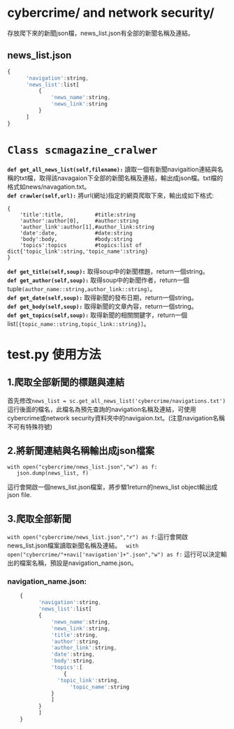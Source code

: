 # cybercrime/ and network security/   
存放爬下來的新聞json檔，news_list.json有全部的新聞名稱及連結。  
## news_list.json  
```javascript
{  
      'navigation':string, 
      'news_list':list[ 
          {
              'news_name':string,
              'news_link':string
          }
      ]
} 
```  
# `Class scmagazine_cralwer`  
	
**`def get_all_news_list(self,filename):`** 讀取一個有新聞navigaition連結與名稱的txt檔，取得該navagaion下全部的新聞名稱及連結，輸出成json檔。txt檔的格式如news/navagation.txt。  
**`def crawler(self,url):`** 將url(網址)指定的網頁爬取下來，輸出成如下格式:  
```   
{
	'title':title,			#title:string
	'author':author[0],		#author:string
	'author_link':author[1],#author_link:string
	'date':date,			#date:string
	'body':body,			#body:string
	'topics':topics			#topics:list of dict{'topic_link':string,'topic_name':string}
}
```  
**`def get_title(self,soup):`** 取得soup中的新聞標題，return一個string。   
**`def get_author(self,soup):`** 取得soup中的新聞作者，return一個tuple`(author_name::string,author_link::string)`。  
**`def get_date(self,soup):`** 取得新聞的發布日期，return一個string。   
**`def get_body(self,soup):`** 取得新聞的文章內容，return一個string。   
**`def get_topics(self,soup):`** 取得新聞的相關關鍵字，return一個list`[{topic_name::string,topic_link::string}]`。  

# test.py 使用方法  
## 1.爬取全部新聞的標題與連結  
首先修改`news_list = sc.get_all_news_list('cybercrime/navigations.txt')`這行後面的檔名，此檔名為預先查詢的navigation名稱及連結，可使用cybercrime或network security資料夾中的navigaion.txt。(注意navigation名稱不可有特殊符號)    

## 2.將新聞連結與名稱輸出成json檔案  
```  
with open("cybercrime/news_list.json","w") as f:
   json.dump(news_list, f)
```  
這行會開啟一個news_list.json檔案，將步驟1return的news_list object輸出成json file.  

## 3.爬取全部新聞  
`with open("cybercrime/news_list.json","r") as f:`這行會開啟news_list.json檔案讀取新聞名稱及連結。  
`with open("cybercrime/"+navi['navigation']+".json","w") as f:` 這行可以決定輸出的檔案名稱，預設是navigation_name.json。  
### navigation_name.json:  
```javascript
	{  
	      'navigation':string, 
	      'news_list':list[ 
		  {
		      'news_name':string,
		      'news_link':string,
		      'title':string,	
		      'author':string,	
		      'author_link':string,
		      'date':string,			
		      'body':string,			
		      'topics':[			
		      	  {
			  	'topic_link':string,
			    	'topic_name':string
			  }
		      ]
		  }
	      ]
	} 
```  


